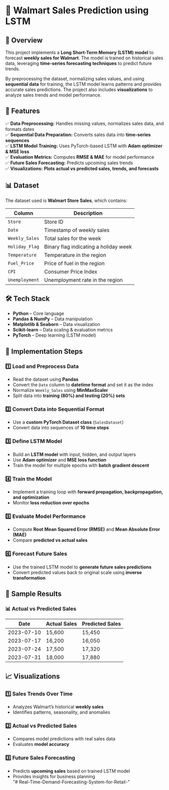 # 🛒 Walmart Sales Prediction using LSTM  

## 📌 Overview  
This project implements a **Long Short-Term Memory (LSTM) model** to forecast **weekly sales for Walmart**. The model is trained on historical sales data, leveraging **time-series forecasting techniques** to predict future trends.  

By preprocessing the dataset, normalizing sales values, and using **sequential data** for training, the LSTM model learns patterns and provides accurate sales predictions. The project also includes **visualizations** to analyze sales trends and model performance.  

## 🚀 Features  
✅ **Data Preprocessing:** Handles missing values, normalizes sales data, and formats dates  
✅ **Sequential Data Preparation:** Converts sales data into **time-series sequences**  
✅ **LSTM Model Training:** Uses PyTorch-based LSTM with **Adam optimizer & MSE loss**  
✅ **Evaluation Metrics:** Computes **RMSE & MAE** for model performance  
✅ **Future Sales Forecasting:** Predicts upcoming sales trends  
✅ **Visualizations:** **Plots actual vs predicted sales, trends, and forecasts**  

## 📊 Dataset  
The dataset used is **Walmart Store Sales**, which contains:  

| Column          | Description                                |
|----------------|--------------------------------------------|
| `Store`        | Store ID                                   |
| `Date`         | Timestamp of weekly sales                 |
| `Weekly_Sales` | Total sales for the week                  |
| `Holiday_Flag` | Binary flag indicating a holiday week     |
| `Temperature`  | Temperature in the region                 |
| `Fuel_Price`   | Price of fuel in the region               |
| `CPI`          | Consumer Price Index                      |
| `Unemployment` | Unemployment rate in the region           |

## 🛠️ Tech Stack  
- **Python** – Core language  
- **Pandas & NumPy** – Data manipulation  
- **Matplotlib & Seaborn** – Data visualization  
- **Scikit-learn** – Data scaling & evaluation metrics  
- **PyTorch** – Deep learning (LSTM model)  

## 📌 Implementation Steps  
### **1️⃣ Load and Preprocess Data**  
- Read the dataset using **Pandas**  
- Convert the `Date` column to **datetime format** and set it as the index  
- Normalize `Weekly_Sales` using **MinMaxScaler**  
- Split data into **training (80%) and testing (20%) sets**  

### **2️⃣ Convert Data into Sequential Format**  
- Use a **custom PyTorch Dataset class** (`SalesDataset`)  
- Convert data into sequences of **10 time steps**  

### **3️⃣ Define LSTM Model**  
- Build an **LSTM model** with input, hidden, and output layers  
- Use **Adam optimizer** and **MSE loss function**  
- Train the model for multiple epochs with **batch gradient descent**  

### **4️⃣ Train the Model**  
- Implement a training loop with **forward propagation, backpropagation, and optimization**  
- Monitor **loss reduction over epochs**  

### **5️⃣ Evaluate Model Performance**  
- Compute **Root Mean Squared Error (RMSE)** and **Mean Absolute Error (MAE)**  
- Compare **predicted vs actual sales**  

### **6️⃣ Forecast Future Sales**  
- Use the trained LSTM model to **generate future sales predictions**  
- Convert predicted values back to original scale using **inverse transformation**  

## 🎯 Sample Results  
### **📊 Actual vs Predicted Sales**  
| Date       | Actual Sales | Predicted Sales |  
|------------|--------------|-----------------|  
| 2023-07-10 | 15,600       | 15,450          |  
| 2023-07-17 | 16,200       | 16,050          |  
| 2023-07-24 | 17,500       | 17,320          |  
| 2023-07-31 | 18,000       | 17,880          |  

## 📈 Visualizations  

### 1️⃣ **Sales Trends Over Time**  
- Analyzes Walmart’s historical **weekly sales**  
- Identifies patterns, seasonality, and anomalies  

### 2️⃣ **Actual vs Predicted Sales**  
- Compares model predictions with real sales data  
- Evaluates **model accuracy**    

### 3️⃣ **Future Sales Forecasting**  
- Predicts **upcoming sales** based on trained LSTM model  
- Provides insights for business planning  
"# Real-Time-Demand-Forecasting-System-for-Retail-" 

